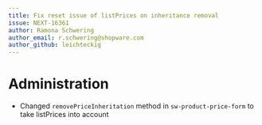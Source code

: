 ```yaml
---
title: Fix reset issue of listPrices on inheritance removal
issue: NEXT-16361
author: Ramona Schwering
author_email: r.schwering@shopware.com 
author_github: leichteckig
---
```

# Administration
* Changed `removePriceInheritation` method in `sw-product-price-form` to take listPrices into account
